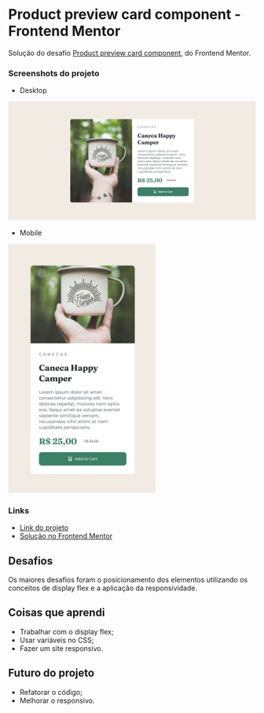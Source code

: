 # Product preview card component - Frontend Mentor

Solução do desafio [Product preview card component](https://www.frontendmentor.io/challenges/product-preview-card-component-GO7UmttRfa), do Frontend Mentor.

### Screenshots do projeto

- Desktop

![Desktop preview](./src/screenshots/desktop-preview.jpg)

- Mobile

<img src="src/screenshots/mobile-preview.jpeg" alt="Mobile preview" width="300"/>

### Links

- [Link do projeto](https://lichtle.github.io/projeto-product-preview-card/)
- [Solução no Frontend Mentor](https://www.frontendmentor.io/solutions/responsive-product-preview-card--3XonCTh77)

## Desafios

Os maiores desafios foram o posicionamento dos elementos utilizando os conceitos de display flex e a aplicação da responsividade.

## Coisas que aprendi

- Trabalhar com o display flex;
- Usar variáveis no CSS;
- Fazer um site responsivo.

## Futuro do projeto

- Refatorar o código;
- Melhorar o responsivo.
